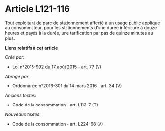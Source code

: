 # Article L121-116

Tout exploitant de parc de stationnement affecté à un usage public applique au consommateur, pour les stationnements d'une
durée inférieure à douze heures et payés à la durée, une tarification par pas de quinze minutes au plus.

**Liens relatifs à cet article**

_Créé par_:

  - Loi n°2015-992 du 17 août 2015 - art. 77 (V)

_Abrogé par_:

  - Ordonnance n°2016-301 du 14 mars 2016 - art. 34 (V)

_Anciens textes_:

  - Code de la consommation - art. L113-7 (T)

_Nouveaux textes_:

  - Code de la consommation - art. L224-68 (V)
